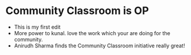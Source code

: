 # Community Classroom is OP

- This is my first edit
- More power to kunal. love the work which your are doing for the community.
- Anirudh Sharma finds the Community Classroom initiative really great!
